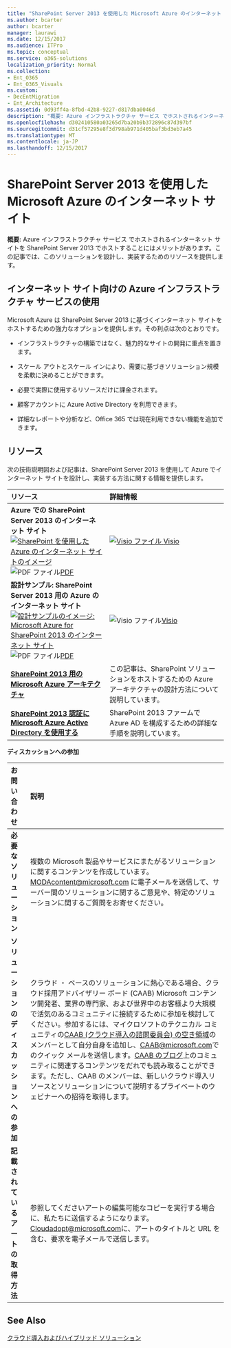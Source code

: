 ```yaml
---
title: "SharePoint Server 2013 を使用した Microsoft Azure のインターネット サイト"
ms.author: bcarter
author: bcarter
manager: laurawi
ms.date: 12/15/2017
ms.audience: ITPro
ms.topic: conceptual
ms.service: o365-solutions
localization_priority: Normal
ms.collection:
- Ent_O365
- Ent_O365_Visuals
ms.custom:
- DecEntMigration
- Ent_Architecture
ms.assetid: 0d93ff4a-8fbd-42b8-9227-d817dba0046d
description: "概要: Azure インフラストラクチャ サービス でホストされるインターネット サイトを SharePoint Server 2013 でホストすることにはメリットがあります。この記事では、このソリューションを設計し、実装するためのリソースを提供します。"
ms.openlocfilehash: d302410580a03265d7ba20b9b372896c87d397bf
ms.sourcegitcommit: d31cf57295e8f3d798ab971d405baf3bd3eb7a45
ms.translationtype: MT
ms.contentlocale: ja-JP
ms.lasthandoff: 12/15/2017
---
```

# <a name="internet-sites-in-microsoft-azure-using-sharepoint-server-2013"></a>SharePoint Server 2013 を使用した Microsoft Azure のインターネット サイト

 **概要:** Azure インフラストラクチャ サービス でホストされるインターネット サイトを SharePoint Server 2013 でホストすることにはメリットがあります。この記事では、このソリューションを設計し、実装するためのリソースを提供します。
  
## <a name="using-azure-infrastructure-services-for-internet-sites"></a>インターネット サイト向けの Azure インフラストラクチャ サービスの使用

Microsoft Azure は SharePoint Server 2013 に基づくインターネット サイトをホストするための強力なオプションを提供します。その利点は次のとおりです。
  
- インフラストラクチャの構築ではなく、魅力的なサイトの開発に重点を置きます。
    
- スケール アウトとスケール インにより、需要に基づきソリューション規模を柔軟に決めることができます。
    
- 必要で実際に使用するリソースだけに課金されます。
    
- 顧客アカウントに Azure Active Directory を利用できます。
    
- 詳細なレポートや分析など、Office 365 では現在利用できない機能を追加できます。
    
## <a name="resources"></a>リソース

次の技術説明図および記事は、SharePoint Server 2013 を使用して Azure でインターネット サイトを設計し、実装する方法に関する情報を提供します。
  
|**リソース**|**詳細情報**|
|:-----|:-----|
|**Azure での SharePoint Server 2013 のインターネット サイト** <br/> [![SharePoint を使用した Azure のインターネット サイトのイメージ](images/MS_AZ_SPInternetSites.jpg)          ](https://go.microsoft.com/fwlink/p/?LinkId=392552) <br/> ![PDF ファイル](images/ITPro_Other_PDFicon.png)[PDF](https://go.microsoft.com/fwlink/p/?LinkId=392552) |[![Visio ファイル](images/ITPro_Other_VisioIcon.jpg)          ](https://go.microsoft.com/fwlink/p/?LinkId=392551)[Visio](https://go.microsoft.com/fwlink/p/?LinkId=392551) <br/> |このアーキテクチャ モデルは、Azure のインターネット サイトの主要な設計活動および推奨されるアーキテクチャの選択肢の概要を説明しています。  <br/> |
|**設計サンプル: SharePoint Server 2013 用の Azure のインターネット サイト** <br/> [![設計サンプルのイメージ: Microsoft Azure for SharePoint 2013 のインターネット サイト](images/MS_AZ_InternetSitesDesignSample.jpg)          ](https://go.microsoft.com/fwlink/p/?LinkId=392549) <br/> ![PDF ファイル](images/ITPro_Other_PDFicon.png)[PDF](https://go.microsoft.com/fwlink/p/?LinkId=392549) |![Visio ファイル](images/ITPro_Other_VisioIcon.jpg)[Visio](https://go.microsoft.com/fwlink/p/?LinkId=392548) <br/> |独自のアーキテクチャの開始点としてこの設計サンプルをご利用ください。  <br/> |
|**[SharePoint 2013 用の Microsoft Azure アーキテクチャ](microsoft-azure-architectures-for-sharepoint-2013.md)** <br/> |この記事は、SharePoint ソリューションをホストするための Azure アーキテクチャの設計方法について説明しています。  <br/> |
|**[SharePoint 2013 認証に Microsoft Azure Active Directory を使用する](using-microsoft-azure-active-directory-for-sharepoint-2013-authentication.md)** <br/> |SharePoint 2013 ファームで Azure AD を構成するための詳細な手順を説明しています。  <br/> |
   
**ディスカッションへの参加**

|**お問い合わせ**|**説明**|
|:-----|:-----|
|**必要なソリューション** <br/> |複数の Microsoft 製品やサービスにまたがるソリューションに関するコンテンツを作成しています。[MODAcontent@microsoft.com](mailto:cloudadopt@microsoft.com?Subject=[Cloud%20Adoption%20Content%20Feedback]:%20) に電子メールを送信して、サーバー間のソリューションに関するご意見や、特定のソリューションに関するご質問をお寄せください。<br/> |
|**ソリューションのディスカッションへの参加** <br/> |クラウド ・ ベースのソリューションに熱心である場合、クラウド採用アドバイザリー ボード (CAAB) Microsoft コンテンツ開発者、業界の専門家、および世界中のお客様より大規模で活気のあるコミュニティに接続するために参加を検討してください。参加するには、マイクロソフトのテクニカル コミュニティの[CAAB (クラウド導入の諮問委員会) の空き領域](https://aka.ms/caab)のメンバーとして自分自身を追加し、[CAAB@microsoft.com](mailto:caab@microsoft.com?Subject=I%20just%20joined%20the%20Cloud%20Adoption%20Advisory%20Board!)でのクイック メールを送信します。[CAAB のブログ](https://blogs.technet.com/b/solutions_advisory_board/)上のコミュニティに関連するコンテンツをだれでも読み取ることができます。ただし、CAAB のメンバーは、新しいクラウド導入リソースとソリューションについて説明するプライベートのウェビナーへの招待を取得します。<br/> |
|**記載されているアートの取得方法** <br/> |参照してくださいアートの編集可能なコピーを実行する場合に、私たちに送信するようになります。[Cloudadopt@microsoft.com](mailto:cloudadopt@microsoft.com?subject=[Art%20Request]:%20)に、アートのタイトルと URL を含む、要求を電子メールで送信します。<br/> |
   
## <a name="see-also"></a>See Also

[クラウド導入およびハイブリッド ソリューション](cloud-adoption-and-hybrid-solutions.md)



